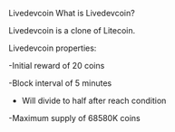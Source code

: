 Livedevcoin What is Livedevcoin?

Livedevcoin is a clone of Litecoin.

Livedevcoin properties:

-Initial reward of 20 coins

-Block interval of 5 minutes
- Will divide to half after reach condition

-Maximum supply of 68580K coins
